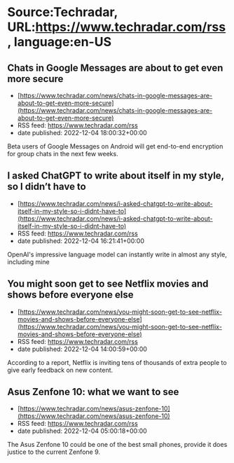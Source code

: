# Source:Techradar, URL:https://www.techradar.com/rss, language:en-US

## Chats in Google Messages are about to get even more secure
 - [https://www.techradar.com/news/chats-in-google-messages-are-about-to-get-even-more-secure](https://www.techradar.com/news/chats-in-google-messages-are-about-to-get-even-more-secure)
 - RSS feed: https://www.techradar.com/rss
 - date published: 2022-12-04 18:00:32+00:00

Beta users of Google Messages on Android will get end-to-end encryption for group chats in the next few weeks.

## I asked ChatGPT to write about itself in my style, so I didn’t have to
 - [https://www.techradar.com/news/i-asked-chatgpt-to-write-about-itself-in-my-style-so-i-didnt-have-to](https://www.techradar.com/news/i-asked-chatgpt-to-write-about-itself-in-my-style-so-i-didnt-have-to)
 - RSS feed: https://www.techradar.com/rss
 - date published: 2022-12-04 16:21:41+00:00

OpenAI's impressive language model can instantly write in almost any style, including mine

## You might soon get to see Netflix movies and shows before everyone else
 - [https://www.techradar.com/news/you-might-soon-get-to-see-netflix-movies-and-shows-before-everyone-else](https://www.techradar.com/news/you-might-soon-get-to-see-netflix-movies-and-shows-before-everyone-else)
 - RSS feed: https://www.techradar.com/rss
 - date published: 2022-12-04 14:00:59+00:00

According to a report, Netflix is inviting tens of thousands of extra people to give early feedback on new content.

## Asus Zenfone 10: what we want to see
 - [https://www.techradar.com/news/asus-zenfone-10](https://www.techradar.com/news/asus-zenfone-10)
 - RSS feed: https://www.techradar.com/rss
 - date published: 2022-12-04 05:00:18+00:00

The Asus Zenfone 10 could be one of the best small phones, provide it does justice to the current Zenfone 9.

